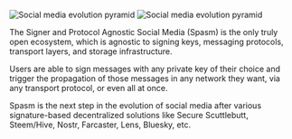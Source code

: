 <br>
<img style="max-width:800px" class="img-theme-dark" src="./pyramid-dark.png" alt="Social media evolution pyramid">
<img style="max-width:800px" class="img-theme-light" src="./pyramid-light.png" alt="Social media evolution pyramid">
<br>

The Signer and Protocol Agnostic Social Media (Spasm) is the only truly open ecosystem, which is agnostic to signing keys, messaging protocols, transport layers, and storage infrastructure.

Users are able to sign messages with any private key of their choice and trigger the propagation of those messages in any network they want, via any transport protocol, or even all at once.

Spasm is the next step in the evolution of social media after various signature-based decentralized solutions like Secure Scuttlebutt, Steem/Hive, Nostr, Farcaster, Lens, Bluesky, etc.
